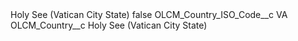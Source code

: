 <?xml version="1.0" encoding="UTF-8"?>
<CustomMetadata xmlns="http://soap.sforce.com/2006/04/metadata" xmlns:xsi="http://www.w3.org/2001/XMLSchema-instance" xmlns:xsd="http://www.w3.org/2001/XMLSchema">
    <label>Holy See (Vatican City State)</label>
    <protected>false</protected>
    <values>
        <field>OLCM_Country_ISO_Code__c</field>
        <value xsi:type="xsd:string">VA</value>
    </values>
    <values>
        <field>OLCM_Country__c</field>
        <value xsi:type="xsd:string">Holy See (Vatican City State)</value>
    </values>
</CustomMetadata>
